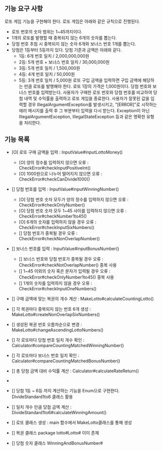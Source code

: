 ## 기능 요구 사항
로또 게임 기능을 구현해야 한다. 로또 게임은 아래와 같은 규칙으로 진행된다.

- 로또 번호의 숫자 범위는 1~45까지이다.
- 1개의 로또를 발행할 때 중복되지 않는 6개의 숫자를 뽑는다.
- 당첨 번호 추첨 시 중복되지 않는 숫자 6개와 보너스 번호 1개를 뽑는다.
- 당첨은 1등부터 5등까지 있다. 당첨 기준과 금액은 아래와 같다.
    - 1등: 6개 번호 일치 / 2,000,000,000원
    - 2등: 5개 번호 + 보너스 번호 일치 / 30,000,000원
    - 3등: 5개 번호 일치 / 1,500,000원
    - 4등: 4개 번호 일치 / 50,000원
    - 5등: 3개 번호 일치 / 5,000원
      로또 구입 금액을 입력하면 구입 금액에 해당하는 만큼 로또를 발행해야 한다.
      로또 1장의 가격은 1,000원이다.
      당첨 번호와 보너스 번호를 입력받는다.
      사용자가 구매한 로또 번호와 당첨 번호를 비교하여 당첨 내역 및 수익률을 출력하고 로또 게임을 종료한다.
      사용자가 잘못된 값을 입력할 경우 IllegalArgumentException를 발생시키고, "[ERROR]"로 시작하는 에러 메시지를 출력 후 그 부분부터 입력을 다시 받는다.
      Exception이 아닌 IllegalArgumentException, IllegalStateException 등과 같은 명확한 유형을 처리한다.

## 기능 목록
- [O] 로또 구매 금액을 입력 : InputValue#inputLottoMoney()
  - [O] 양의 정수를 입력하지 않으면 오류 : CheckError#checkInputPositiveInt()
  - [O] 1000원으로 나누어 떨어지지 않으면 오류 : CheckError#checkCanDivide1000()

- [] 당첨 번호를 입력 : InputValue#inputWinningNumber()
  - [O] 당첨 번호 숫자 모두가 양의 정수를 입력하지 않으면 오류 : CheckError#checkOnlyNumber()
  - [O] 당첨 번호 숫자 모두 1~45 사이를 입력하지 않으면 오류 : CheckError#checkNumber1to45()
  - [O] 6개의 숫자를 입력하지 않을 경우 오류 : CheckError#checkInputSixNumbers()
  - [] 당첨 번호가 중복될 경우 오류 : CheckError#checkNonOverlapNumber()
  
- [] 보너스 번호를 입력 : InputValue#inputBonusNumber()
  - [] 보너스 번호와 당첨 번호가 중복될 경우 오류 : CheckError#checkNotOverlapNumber() 중복 사용
  - [] 1~45 이외의 숫자 혹은 문자가 입력될 경우 오류 : CheckError#checkOnlyNumber1to45() 중복 사용
  - [] 1개의 숫자를 입력하지 않을 경우 오류 : CheckError#checkInputOneNumbers()
  
- [] 구매 금액에 맞는 복권의 개수 계산 : MakeLotto#calculateCountingLotto()
- [] 각 복권마다 중복되지 않는 번호 6개 생성 : MakeLotto#createNonOverlapSixNumbers()
- [] 생성된 복권 번호 오름차순으로 변경 : MakeLotto#changeAscendingLottoNumbers()

- [] 각 로또마다 당첨 번호 일치 개수 확인 : Calculator#compareCountingMatchedWinningNumber()
- [] 각 로또마다 보너스 번호 일치 확인 : Calculator#compareCountingMatchedBonusNumber()
- [] 총 당첨 금액 대비 수익률 계산 : Calculator#calculateRateReturn()
- 
- [] 당첨 1등 ~ 6등 까지 계산하는 기능을 Enum으로 구현한다. DivideStandard1to6 클래스 활용
- [] 일치 개수 만큼 당첨 금액 계산 : DivideStandard1to6#calculateWinningAmount()

- [] 로또 클래스 생성 : main 함수에서 MakeLotto클래스를 통해 생성
- [] 복권 클래스 package lotto#Lotto# 이미 존재

- [] 당첨 숫자 클래스 WinningAndBonusNumber#